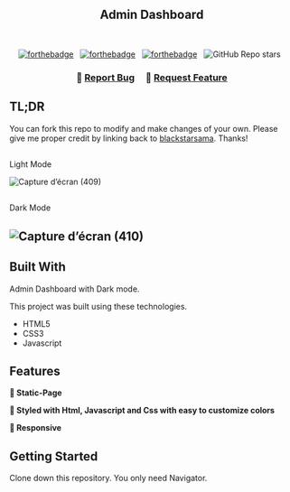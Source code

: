 <h2 align="center">
  Admin Dashboard<br/>
</h2>

<br/>

<center>

[![forthebadge](https://forthebadge.com/images/badges/built-with-love.svg)](https://forthebadge.com) &nbsp;
[![forthebadge](https://forthebadge.com/images/badges/made-with-javascript.svg)](https://forthebadge.com) &nbsp;
[![forthebadge](https://forthebadge.com/images/badges/open-source.svg)](https://forthebadge.com) &nbsp;
![GitHub Repo stars](https://img.shields.io/github/stars/blackstarsama/Portfolio?color=red&logo=github&style=for-the-badge) &nbsp;

</center>

<h3 align="center">
    🔹
    <a href="https://github.com/blackstarsama/Admin-Dashboard/issues">Report Bug</a> &nbsp; &nbsp;
    🔹
    <a href="https://github.com/blackstarsama/Admin-Dashboard/issues">Request Feature</a>
</h3>

## TL;DR

You can fork this repo to modify and make changes of your own. Please give me proper credit by linking back to [blackstarsama](https://github.com/blackstarsama/Admin-Dashboard). Thanks!

## </h3> Light Mode </h3>

![Capture d’écran (409)](https://user-images.githubusercontent.com/12783220/220763040-e83fc6f9-1f75-487d-a064-e199f7ce3a29.png)

## </h3> Dark Mode </h3>

## ![Capture d’écran (410)](https://user-images.githubusercontent.com/12783220/220763233-211582b4-dcac-49fa-b0a3-c9fd28599297.png)

## Built With

Admin Dashboard with Dark mode.<br/>

This project was built using these technologies.

- HTML5
- CSS3
- Javascript

## Features

**📖 Static-Page**

**🎨 Styled with Html, Javascript and Css with easy to customize colors**

**📱 Responsive**

## Getting Started

Clone down this repository. You only need Navigator.

